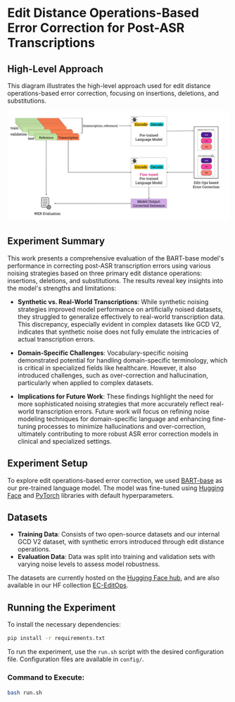 # Edit Distance Operations-Based Error Correction for Post-ASR Transcriptions

## High-Level Approach

This diagram illustrates the high-level approach used for edit distance operations-based error correction, focusing on insertions, deletions, and substitutions.

![High-Level Approach](images/high-level-approach.jpg)

## Experiment Summary

This work presents a comprehensive evaluation of the BART-base model's performance in correcting post-ASR transcription errors using various noising strategies based on three primary edit distance operations: insertions, deletions, and substitutions. The results reveal key insights into the model's strengths and limitations:

- **Synthetic vs. Real-World Transcriptions**: While synthetic noising strategies improved model performance on artificially noised datasets, they struggled to generalize effectively to real-world transcription data. This discrepancy, especially evident in complex datasets like GCD V2, indicates that synthetic noise does not fully emulate the intricacies of actual transcription errors.
  
- **Domain-Specific Challenges**: Vocabulary-specific noising demonstrated potential for handling domain-specific terminology, which is critical in specialized fields like healthcare. However, it also introduced challenges, such as over-correction and hallucination, particularly when applied to complex datasets.

- **Implications for Future Work**: These findings highlight the need for more sophisticated noising strategies that more accurately reflect real-world transcription errors. Future work will focus on refining noise modeling techniques for domain-specific language and enhancing fine-tuning processes to minimize hallucinations and over-correction, ultimately contributing to more robust ASR error correction models in clinical and specialized settings.

## Experiment Setup

To explore edit operations-based error correction, we used [BART-base](https://aclanthology.org/2020.acl-main.703) as our pre-trained language model. The model was fine-tuned using [Hugging Face](https://huggingface.co) and [PyTorch](https://pytorch.org) libraries with default hyperparameters.

## Datasets

- **Training Data**: Consists of two open-source datasets and our internal GCD V2 dataset, with synthetic errors introduced through edit distance operations.
- **Evaluation Data**: Data was split into training and validation sets with varying noise levels to assess model robustness.

The datasets are currently hosted on the [Hugging Face hub](https://huggingface.co), and are also available in our HF collection [EC-EditOps](https://huggingface.co/collections/gayanin/ec-editops-652ea8f41ad13fee8c1f9da3).

## Running the Experiment

To install the necessary dependencies:
```bash
pip install -r requirements.txt
```

To run the experiment, use the `run.sh` script with the desired configuration file. Configuration files are available in `config/`.

### Command to Execute:
```bash
bash run.sh

